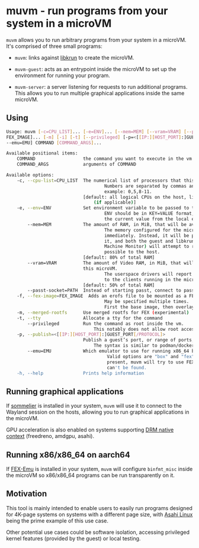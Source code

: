 # muvm - run programs from your system in a microVM

`muvm` allows you to run arbitrary programs from your system in a microVM. It's comprised of three small programs:

- `muvm`: links against [libkrun](https://github.com/containers/libkrun) to create the microVM.

- `muvm-guest`: acts as an entrypoint inside the microVM to set up the environment for running your program.

- `muvm-server`: a server listening for requests to run additional programs. This allows you to run multiple graphical applications inside the same microVM.

## Using

``` sh
Usage: muvm [-c=CPU_LIST]... [-e=ENV]... [--mem=MEM] [--vram=VRAM] [--passt-socket=PATH] [-f=
FEX_IMAGE]... [-m] [-i] [-t] [--privileged] [-p=<[[IP:][HOST_PORT]:]GUEST_PORT[/PROTOCOL]>]... [
--emu=EMU] COMMAND [COMMAND_ARGS]...

Available positional items:
    COMMAND                  the command you want to execute in the vm
    COMMAND_ARGS             arguments of COMMAND

Available options:
    -c, --cpu-list=CPU_LIST  The numerical list of processors that this microVM will be bound to.
                                     Numbers are separated by commas and may include ranges. For
                                     example: 0,5,8-11.
                             [default: all logical CPUs on the host, limited to performance cores
                                 (if applicable)]
    -e, --env=ENV            Set environment variable to be passed to the microVM
                                     ENV should be in KEY=VALUE format, or KEY on its own to inherit
                                     the current value from the local environment
        --mem=MEM            The amount of RAM, in MiB, that will be available to this microVM.
                                     The memory configured for the microVM will not be reserved
                                     immediately. Instead, it will be provided as the guest demands
                                     it, and both the guest and libkrun (acting as the Virtual
                                     Machine Monitor) will attempt to return as many pages as
                                     possible to the host.
                             [default: 80% of total RAM]
        --vram=VRAM          The amount of Video RAM, in MiB, that will reported by userspace in
                             this microVM.
                                     The userspace drivers will report this amount as heap size
                                     to the clients running in the microVM.
                             [default: 50% of total RAM]
        --passt-socket=PATH  Instead of starting passt, connect to passt socket at PATH
    -f, --fex-image=FEX_IMAGE  Adds an erofs file to be mounted as a FEX rootfs.
                                     May be specified multiple times.
                                     First the base image, then overlays in order.
    -m, --merged-rootfs      Use merged rootfs for FEX (experimental)
    -t, --tty                Allocate a tty for the command
        --privileged         Run the command as root inside the vm.
                                 This notably does not allow root access to the host fs.
    -p, --publish=<[[IP:][HOST_PORT]:]GUEST_PORT[/PROTOCOL]>
                             Publish a guest’s port, or range of ports, to the host.
                                 The syntax is similar to podman/docker.
        --emu=EMU            Which emulator to use for running x86_64 binaries.
                                      Valid options are "box" and "fex". If this argument is not
                                      present, muvm will try to use FEX, falling back to Box if it
                                      can't be found.
    -h, --help               Prints help information
```

## Running graphical applications

If [sommelier](https://chromium.googlesource.com/chromiumos/platform2/+/master/vm_tools/sommelier) is installed in your system, `muvm` will use it to connect to the Wayland session on the hosts, allowing you to run graphical applications in the microVM.

GPU acceleration is also enabled on systems supporting [DRM native context](https://indico.freedesktop.org/event/2/contributions/53/attachments/76/121/XDC2022_%20virtgpu%20drm%20native%20context.pdf) (freedreno, amdgpu, asahi).

## Running x86/x86_64 on aarch64

If [FEX-Emu](https://fex-emu.com/) is installed in your system, `muvm` will configure `binfmt_misc` inside the microVM so x86/x86_64 programs can be run transparently on it.

## Motivation

This tool is mainly intended to enable users to easily run programs designed for 4K-page systems on systems with a different page size, with [Asahi Linux](https://asahilinux.org/) being the prime example of this use case.

Other potential use cases could be software isolation, accessing privileged kernel features (provided by the guest) or local testing.
